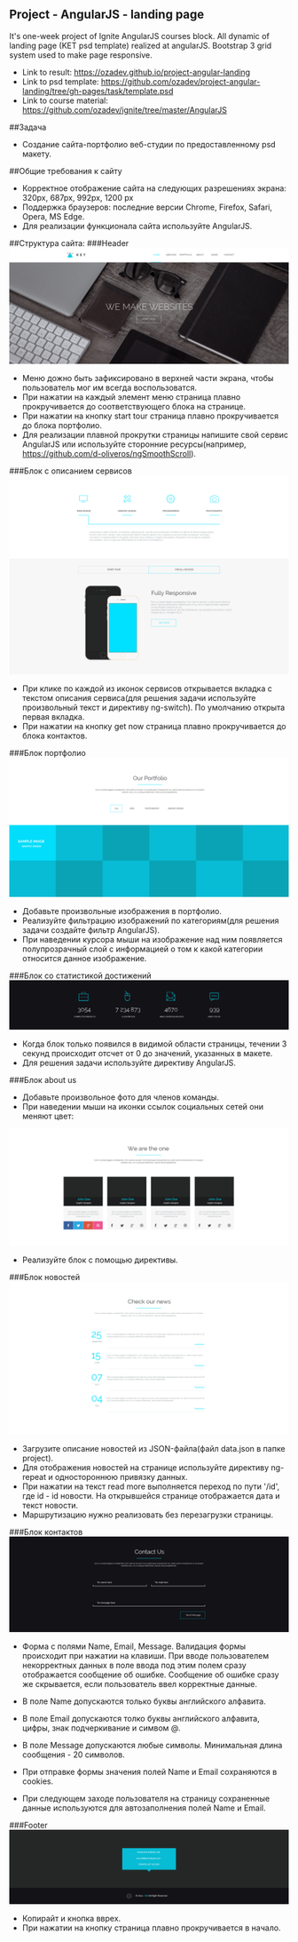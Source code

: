 ## Project - AngularJS - landing page
It's one-week project of Ignite AngularJS courses block. All dynamic of landing page (KET psd template) realized at angularJS. Bootstrap 3 grid system used to make page responsive.

* Link to result: https://ozadev.github.io/project-angular-landing
* Link to psd template: https://github.com/ozadev/project-angular-landing/tree/gh-pages/task/template.psd
* Link to course material: https://github.com/ozadev/ignite/tree/master/AngularJS

##Задача 
* Создание сайта-портфолио веб-студии по предоставленному psd макету. 

##Общие требования к сайту 
* Корректное отображение сайта на следующих разрешениях экрана: 320px, 687px, 992px, 1200 px 
* Поддержка браузеров: последние версии Chrome, Firefox, Safarі, Opera, MS Edge. 
* Для реализации функционала сайта используйте AngularJS. 

##Структура сайта: 
###Header
![](./task/images/01.jpg)  

* Меню дожно быть зафиксировано в верхней части экрана, чтобы пользователь мог им всегда воспользоватся. 
* При нажатии на каждый элемент меню страница плавно прокручивается до соответствующего блока на странице. 
* При нажатии на кнопку start tour страница плавно прокручивается до блока портфолио.  
* Для реализации плавной прокрутки страницы напишите свой сервис AngularJS или используйте сторонние ресурсы(например, https://github.com/d-oliveros/ngSmoothScroll).


###Блок с описанием сервисов
![](./task/images/02.jpg) 

* При клике по каждой из иконок сервисов открывается вкладка с текстом описания сервиса(для решения задачи используйте произвольный текст и директиву ng-switch). По умолчанию открыта первая вкладка. 
* При нажатии на кнопку get now страница плавно прокручивается до блока контактов. 

###Блок портфолио 
![](./task/images/03.jpg)

* Добавьте произвольные изображения в портфолио. 
* Реализуйте фильтрацию изображений по категориям(для решения задачи создайте фильтр AngularJS).  
* При наведении курсора мыши на изображение над ним появляется полупрозрачный слой с информацией о том к какой категории относится данное изображение. 

###Блок со статистикой достижений 
![](./task//images/04.jpg)

* Когда блок только появился в видимой области страницы, течении 3 секунд происходит отсчет от 0 до значений, указанных в макете.
* Для решения задачи используйте директиву AngularJS. 

###Блок about us 

* Добавьте произвольное фото для членов команды. 
* При наведении мыши на иконки ссылок социальных сетей они меняют цвет: 

![](./task/images/05.jpg)

* Реализуйте блок с помощью директивы. 

###Блок новостей 
![](./task/images/07.jpg)

* Загрузите описание новостей из JSON-файла(файл data.json в папке project). 
* Для отображения новостей на странице используйте директиву ng-repeat и одностороннюю привязку данных. 
* При нажатии на текст read more выполняется переход по пути '/id', где id - id новости. На открывшейся странице отображается дата и текст новости. 
* Маршрутизацию нужно реализовать без перезагрузки страницы. 

###Блок контактов 
![](./task/images/08.jpg)

* Форма с полями Name, Email, Message. Валидация формы происходит при нажатии на клавиши. При вводе пользователем некорректных данных в поле ввода под этим полем сразу отображается сообщение об ошибке. Сообщение об ошибке сразу же скрывается, если пользователь ввел корректные данные. 
* В поле Name допускаются только буквы английского алфавита.
* В поле Email допускаются толко буквы английского алфавита, цифры, знак подчеркивание и симвом @. 
* В поле Message допускаются любые символы. Минимальная длина сообщения - 20 символов. 

* При отправке формы значения полей Name и Email сохраняются в cookies. 
* При следующем заходе пользователя на страницу сохраненные данные используются для автозаполнения полей Name и Email. 


###Footer
![](./task/images/09.jpg) 

* Копирайт и кнопка вврех. 
* При нажатии на кнопку страница плавно прокручивается в начало. 



